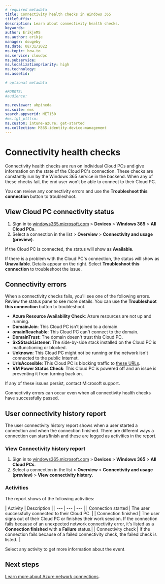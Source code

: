 ```yaml
---
# required metadata
title: Connectivity health checks in Windows 365
titleSuffix:
description: Learn about connectivity health checks.
keywords:
author: ErikjeMS
ms.author: erikje
manager: dougeby
ms.date: 08/31/2022
ms.topic: how-to
ms.service: cloudpc
ms.subservice:
ms.localizationpriority: high
ms.technology:
ms.assetid: 

# optional metadata

#ROBOTS:
#audience:

ms.reviewer: abpineda
ms.suite: ems
search.appverid: MET150
#ms.tgt_pltfrm:
ms.custom: intune-azure; get-started
ms.collection: M365-identity-device-management
---
```


# Connectivity health checks

Connectivity health checks are run on individual Cloud PCs and give information on the state of the Cloud PC's connection. These checks are constantly run by the Windows 365 service in the backend. When any of these checks fail, the end user won’t be able to connect to their Cloud PC.

You can review any connectivity errors and use the **Troubleshoot this connection** button to troubleshoot.

## View Cloud PC connectivity status

1. Sign in to [windows365.microsoft.com](https://windows365.microsoft.com) > **Devices** > **Windows 365** > **All Cloud PCs**.
2. Select a connection in the list > **Overview** > **Connectivity and usage (preview)**.

If the Cloud PC is connected, the status will show as **Available**.

If there is a problem with the Cloud PC's connection, the status will show as **Unavailable**. Details appear on the right. Select **Troubleshoot this connection** to troubleshoot the issue.

## Connectivity errors

When a connectivity checks fails, you'll see one of the following errors. Review the status pane to see more details. You can use the **Troubleshoot this connection** button to troubleshoot.

- **Azure Resource Availability Check**: Azure resources are not up and running.
- **DomainJoin**: This Cloud PC isn't joined to a domain.
- **omainReachable**: This Cloud PC can't connect to the domain.
- **DomainTrust**: The domain doesn't trust this Cloud PC.
- **SxSStackListener**: The side-by-side stack installed on the Cloud PC is malfunctioning or blocked. 
- **Unknown**: This Cloud PC might not be running or the network isn't connected to the public Internet.
- **UrlsAccesible**: This Cloud PC is blocking traffic to [these URLs](requirements.md).
- **VM Power Status Check**: This Cloud PC is powered off and an issue is preventing it from turning back on.

If any of these issues persist, contact Microsoft support.

Connectivity errors can occur even when all connectivity health checks have successfully passed.

## User connectivity history report

The user connectivity history report shows when a user started a connection and when the connection finished. There are different ways a connection can start/finish and these are logged as activities in the report.

### View Connectivity history report

1. Sign in to [windows365.microsoft.com](https://windows365.microsoft.com) > **Devices** > **Windows 365** > **All Cloud PCs**.
2. Select a connection in the list > **Overview** > **Connectivity and usage (preview)** > **View connectivity history**.

### Activities

The report shows of the following activities:

| Activity | Description |
| --- | --- | --- |
| Connection started | The user successfully connected to their Cloud PC. |
| Connection finished | The user signs out of their Cloud PC or finishes their work session. If the connection fails because of an unexpected network connectivity error, it's listed as a **Connection finished** with a **Failure** status.|
| Connectivity check | If the connection fails because of a failed connectivity check, the failed check is listed. |

Select any activity to get more information about the event.

<!-- ########################## -->
## Next steps

[Learn more about Azure network connections](azure-network-connections.md).
